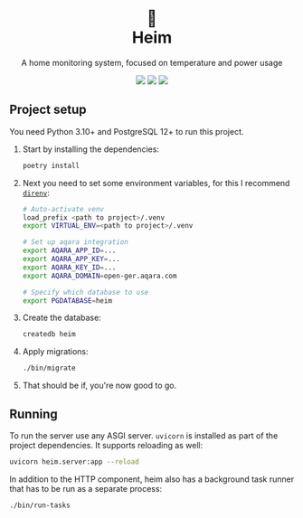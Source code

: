 <div align="center">
    <h1>🏡<br>Heim</h1>
    <p>A home monitoring system, focused on temperature and power usage</p>
    <p>
        <a title="CI Status" href="https://github.com/ljodal/heim/actions">
        <img src="https://img.shields.io/github/workflow/status/ljodal/heim/CI/main?style=flat-square"></a>
        <a title="Code Coverage" href="https://app.codecov.io/gh/ljodal/heim/"><img src="https://img.shields.io/codecov/c/github/ljodal/heim?style=flat-square"></a>
        <a title="License" href="https://github.com/ljodal/heim/blob/main/LICENSE"><img src="https://img.shields.io/github/license/ljodal/heim?style=flat-square"></a>
    </p>
</div>

## Project setup

You need Python 3.10+ and PostgreSQL 12+ to run this project.

1. Start by installing the dependencies:

    ```bash
    poetry install
    ```

2. Next you need to set some environment variables, for this I recommend [`direnv`](https://direnv.net):

    ```bash
    # Auto-activate venv
    load_prefix <path to project>/.venv
    export VIRTUAL_ENV=<path to project>/.venv

    # Set up aqara integration
    export AQARA_APP_ID=...
    export AQARA_APP_KEY=...
    export AQARA_KEY_ID=...
    export AQARA_DOMAIN=open-ger.aqara.com

    # Specify which database to use
    export PGDATABASE=heim
    ```

3. Create the database:

    ```bash
    createdb heim
    ```

4. Apply migrations:

    ```bash
    ./bin/migrate
    ```

5. That should be if, you're now good to go.

## Running

To run the server use any ASGI server. `uvicorn` is installed as part of the project dependencies. It supports reloading as well:

```bash
uvicorn heim.server:app --reload
```

In addition to the HTTP component, heim also has a background task runner that has to be run as a separate process:

```bash
./bin/run-tasks
```
